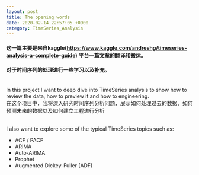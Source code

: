 ```yaml
---
layout: post
title: The opening words
date: 2020-02-14 22:57:05 +0900
category: TimeSeries_Analysis
---
```

#### 这一篇主要是来自kaggle(https://www.kaggle.com/andreshg/timeseries-analysis-a-complete-guide) 平台一篇文章的翻译和搬运。
#### 对于时间序列的处理进行一些学习以及补充。

</br> In this project I want to deep dive into TimeSeries analysis to show how to review the data, how to preview it and how to engineering.
</br> 在这个项目中，我将深入研究时间序列分析问题，展示如何处理过去的数据、如何预测未来的数据以及如何建立工程进行分析

</br> I also want to explore some of the typical TimeSeries topics such as:
* ACF / PACF
* ARIMA
* Auto-ARIMA
* Prophet
* Augmented Dickey-Fuller (ADF)
